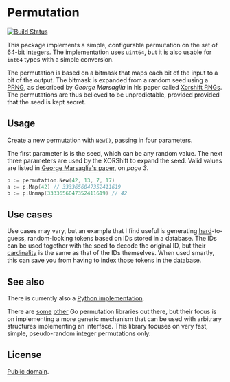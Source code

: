 # Permutation

[![Build Status](https://travis-ci.org/attilaolah/permutation.go.png?branch=master)](https://travis-ci.org/attilaolah/permutation.go)

This package implements a simple, configurable permutation on the set of 64-bit
integers. The implementation uses `uint64`, but it is also usable for `int64`
types with a simple conversion.

The permutation is based on a bitmask that maps each bit of the input to a bit
of the output. The bitmask is expanded from a random seed using a [PRNG][1], as
described by *George Marsaglia* in his paper called [Xorshift RNGs][2]. The
permutations are thus believed to be unpredictable, provided provided that the
seed is kept secret.

[1]: //en.wikipedia.org/wiki/Pseudorandom_number_generator
[2]: http://www.jstatsoft.org/v08/i14/paper

## Usage

Create a new permutation with `New()`, passing in four parameters.

The first parameter is is the seed, which can be any random value.
The next three parameters are used by the XORShift to expand the seed.
Valid values are listed in [George Marsaglia's paper][2], on *page 3*.

```go
p := permutation.New(42, 13, 7, 17)
a := p.Map(42) // 3333656047352411619
b := p.Unmap(3333656047352411619) // 42
```

## Use cases

Use cases may vary, but an example that I find useful is generating
[hard][4]-to-guess, random-looking tokens based on IDs stored in a database.
The IDs can be used together with the seed to decode the original ID, but their
[cardinality][5] is the same as that of the IDs themselves. When used smartly,
this can save you from having to index those tokens in the database.

[4]: //en.wikipedia.org/wiki/NP-hard
[5]: //en.wikipedia.org/wiki/Cardinality

## See also

There is currently also a [Python implementation][6].

There are [some][7] [other][8] Go permutation libraries out there, but their
focus is on implementing a more generic mechanism that can be used with
arbitrary structures implementing an interface. This library focuses on very
fast, simple, pseudo-random integer permutations only.

[6]: //github.com/attilaolah/permutation.py
[7]: //github.com/alexaandru/permutations
[8]: //github.com/nightlyone/permutation

## License

[Public domain][3].

[3]: //github.com/attilaolah/permutation.go/blob/master/LICENSE
